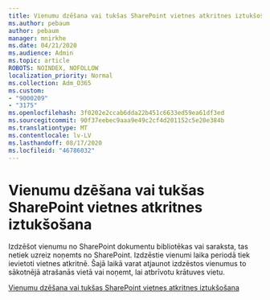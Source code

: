 ```yaml
---
title: Vienumu dzēšana vai tukšas SharePoint vietnes atkritnes iztukšošana
ms.author: pebaum
author: pebaum
manager: mnirkhe
ms.date: 04/21/2020
ms.audience: Admin
ms.topic: article
ROBOTS: NOINDEX, NOFOLLOW
localization_priority: Normal
ms.collection: Adm_O365
ms.custom:
- "9000209"
- "3175"
ms.openlocfilehash: 3f0202e2ccab6dda22b451c6633ed59ea61df3ed
ms.sourcegitcommit: 90f37eebec9aaa9e49c2cf4d201152c5e20e384b
ms.translationtype: MT
ms.contentlocale: lv-LV
ms.lasthandoff: 08/17/2020
ms.locfileid: "46786032"
---
```

# <a name="delete-items-or-empty-the-recycle-bin-of-a-sharepoint-site"></a>Vienumu dzēšana vai tukšas SharePoint vietnes atkritnes iztukšošana 

Izdzēšot vienumu no SharePoint dokumentu bibliotēkas vai saraksta, tas netiek uzreiz noņemts no SharePoint. Izdzēstie vienumi laika periodā tiek ievietoti vietnes atkritnē. Šajā laikā varat atjaunot izdzēstos vienumus to sākotnējā atrašanās vietā vai noņemt, lai atbrīvotu krātuves vietu.

[Vienumu dzēšana vai tukšas SharePoint vietnes atkritnes iztukšošana](https://support.office.com/article/2e713599-d13e-40d6-96dc-66f0a366f74e)